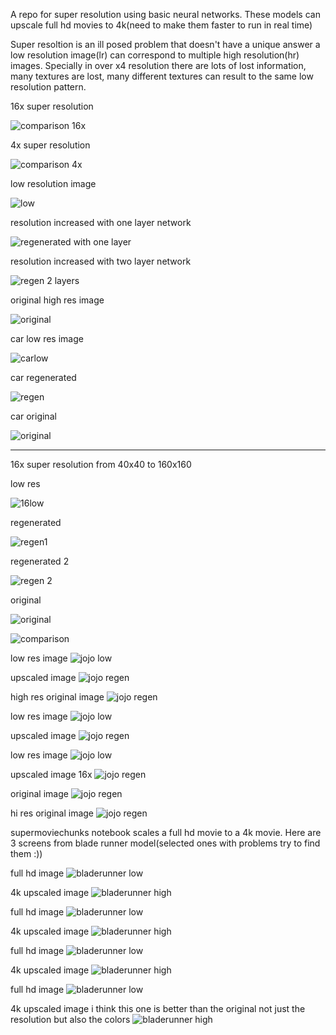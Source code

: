 A repo for super resolution using basic neural networks. These models can upscale full hd movies to 4k(need to make them faster to run in real time)

Super resoltion is an ill posed problem that doesn't have a unique answer a low resolution image(lr) can correspond to multiple high resolution(hr) images. Specially in over x4 resolution there are lots of lost information, many textures are lost, many different textures can result to the same low resolution pattern.


16x super resolution

![comparison 16x](https://github.com/mokoker/Superz/blob/master/figures/16xcomp.png)

4x super resolution

![comparison 4x](https://github.com/mokoker/Superz/blob/master/figures/low-hi.png)

low resolution image

![low](https://github.com/mokoker/Superz/blob/master/figures/onelayerlow.png)

resolution increased with one layer network

![regenerated with one layer](https://github.com/mokoker/Superz/blob/master/figures/onelayerregen.png)

resolution increased with two layer network

![regen 2 layers](https://github.com/mokoker/Superz/blob/master/figures/2layer5kernelregen.png)

original high res image

![original](https://github.com/mokoker/Superz/blob/master/figures/onelayeroriginal.png)

car low res image

![carlow](https://github.com/mokoker/Superz/blob/master/figures/carlow.png)

car regenerated

![regen](https://github.com/mokoker/Superz/blob/master/figures/carregenx4.png)

car original

![original](https://github.com/mokoker/Superz/blob/master/figures/carhigh.png)


***

16x super resolution from 40x40 to 160x160

low res

![16low](https://github.com/mokoker/Superz/blob/master/figures/16x2low.png)

regenerated 

![regen1](https://github.com/mokoker/Superz/blob/master/figures/x164layer.png)

regenerated 2

![regen 2](https://github.com/mokoker/Superz/blob/master/figures/16x2regen2.png)

original 

![original](https://github.com/mokoker/Superz/blob/master/figures/16x2original.png)

![comparison](https://github.com/mokoker/Superz/blob/master/figures/low-hi.png)

low res image
![jojo low](https://github.com/mokoker/Superz/blob/master/figures/15861lo.jpg)

upscaled image
![jojo regen](https://github.com/mokoker/Superz/blob/master/figures/15861gen.jpg)

high res original image
![jojo regen](https://github.com/mokoker/Superz/blob/master/figures/15861hi.jpg)

low res image
![jojo low](https://github.com/mokoker/Superz/blob/master/figures/15757lo.jpg)

upscaled image
![jojo regen](https://github.com/mokoker/Superz/blob/master/figures/15757gen.jpg)


low res image
![jojo low](https://github.com/mokoker/Superz/blob/master/figures/2713lowupscaled.jpg)

upscaled image 16x
![jojo regen](https://github.com/mokoker/Superz/blob/master/figures/2713gen.jpg)

original image
![jojo regen](https://github.com/mokoker/Superz/blob/master/figures/2713hi.jpg)

hi res original image
![jojo regen](https://github.com/mokoker/Superz/blob/master/figures/15757hi.jpg)

supermoviechunks notebook scales a full hd movie to a 4k movie. Here are 3 screens from blade runner model(selected ones with problems try to find them :))

full hd image
![bladerunner low](https://github.com/mokoker/Superz/blob/master/figures/330lo.jpg)

4k upscaled image
![bladerunner high](https://github.com/mokoker/Superz/blob/master/figures/330x.jpg)

full hd image
![bladerunner low](https://github.com/mokoker/Superz/blob/master/figures/379lo.jpg)

4k upscaled image
![bladerunner high](https://github.com/mokoker/Superz/blob/master/figures/379x.jpg)

full hd image
![bladerunner low](https://github.com/mokoker/Superz/blob/master/figures/409lo.jpg)

4k upscaled image
![bladerunner high](https://github.com/mokoker/Superz/blob/master/figures/409x.jpg)

full hd image
![bladerunner low](https://github.com/mokoker/Superz/blob/master/figures/1000lo.jpg)

4k upscaled image i think this one is better than the original not just the resolution but also the colors
![bladerunner high](https://github.com/mokoker/Superz/blob/master/figures/1000x.jpg)
